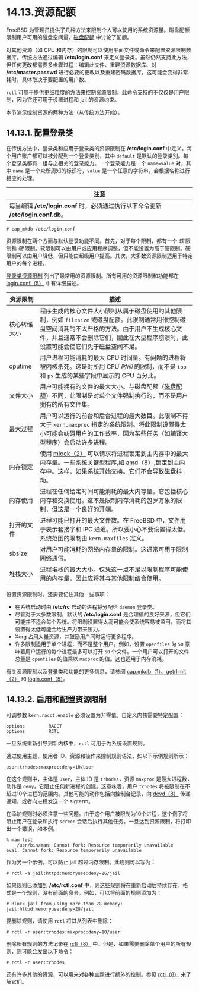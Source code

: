 # 14.13.资源配额

FreeBSD 为管理员提供了几种方法来限制个人可以使用的系统资源量。磁盘配额限制用户可用的磁盘空间量。[磁盘配额](https://docs.freebsd.org/en/books/handbook/disks/index.html#quotas) 中讨论了配额。

对其他资源（如 CPU 和内存）的限制可以使用平面文件或命令来配置资源限制数据库。传统方法通过编辑 **/etc/login.conf** 来定义登录类。虽然仍然支持此方法，但任何更改都需要多步骤过程：编辑此文件、重建资源数据库、对 **/etc/master.passwd** 进行必要的更改以及重建密码数据库。这可能会变得非常耗时，具体取决于要配置的用户数。

`rctl` 可用于提供更细粒度的方法来控制资源限制。此命令支持的不仅仅是用户限制，因为它还可用于设置进程和 jail 的资源约束。

本节演示控制资源的两种方法（从传统方法开始）。

## 14.13.1. 配置登录类

在传统方法中，登录类和应用于登录类的资源限制在 **/etc/login.conf** 中定义。每个用户账户都可以被分配到一个登录类别，其中 `default` 是默认的登录类别。每个登录类都有一组与之相关的登录能力。一个登录能力是一个 `name=value` 对，其中 `name` 是一个众所周知的标识符，`value` 是一个任意的字符串，会根据名称进行相应的处理。

| 注意                                                       |
| -------------------------------------------------------- |
|每当编辑 **/etc/login.conf** 时，必须通过执行以下命令更新 **/etc/login.conf.db**。 |

```
# cap_mkdb /etc/login.conf
```

资源限制在两个方面与默认登录功能不同。首先，对于每个限制，都有一个 _软_ 限制和 _硬_ 限制。软限制可以由用户或应用程序调整，但不能设置为高于硬限制。硬限制可以由用户降低，但只能由超级用户提高。其次，大多数资源限制适用于特定用户的每个进程。

[登录类资源限制](https://docs.freebsd.org/en/books/handbook/security/#resource-limits) 列出了最常用的资源限制。所有可用的资源限制和功能都在 [login.conf（5）](https://www.freebsd.org/cgi/man.cgi?query=login.conf\&sektion=5\&format=html) 中有详细描述。

| 资源限制    | 描述                                                                                                                                                                                                                                          |
| ------- | ------------------------------------------------------------------------------------------------------------------------------------------------------------------------------------------------------------------------------------------- |
| 核心转储大小  | 程序生成的核心文件大小限制从属于磁盘使用的其他限制，例如 `filesize` 或磁盘配额。此限制通常用作控制磁盘空间消耗的不太严格的方法。由于用户不生成核心文件，并且通常不会删除它们，因此在大型程序崩溃时，此设置可能会使它们免于磁盘空间不足。                                                                                                                    |
| cputime | 用户进程可能消耗的最大 CPU 时间量。有问题的进程将被内核杀死。这是对所用 CPU _时间_ 的限制，而不是 `top` 和 `ps` 生成的某些字段中显示的 CPU 百分比。                                                                                                                                                      |
| 文件大小    | 用户可能拥有的文件的最大大小。与磁盘配额（[磁盘配额](https://docs.freebsd.org/en/books/handbook/disks/index.html#quotas)）不同，此限制是对单个文件强制执行的，而不是用户拥有的所有文件集。                                                                                                            |
| 最大过程    | 用户可以运行的前台和后台进程的最大数目。此限制不得大于 `kern.maxproc` 指定的系统限制。将此限制设置得太小可能会妨碍用户的工作效率，因为某些任务（如编译大型程序）会启动许多进程。                                                                                                                                             |
| 内存锁定    | 使用 [mlock（2）](https://www.freebsd.org/cgi/man.cgi?query=mlock\&sektion=2\&format=html) 可以请求将进程锁定到主内存中的最大内存量。一些系统关键型程序,如 [amd（8）](https://www.freebsd.org/cgi/man.cgi?query=amd\&sektion=8\&format=html),锁定到主内存中。这样，如果系统开始交换。它们不会导致磁盘抖动。 |
| 内存使用    | 进程在任何给定时间可能消耗的最大内存量。它包括核心内存和交换使用。这不是限制内存消耗的包罗万象的限制，但这是一个良好的开端。                                                                                                                                                                              |
| 打开的文件   | 进程可能已打开的最大文件数。在 FreeBSD 中，文件用于表示套接字和 IPC 通道。所以要小心不要设置得太低。系统范围的限制由 `kern.maxfiles` 定义。                                                                                                                                                       |
| sbsize  | 对用户可能消耗的网络内存量的限制。这通常可用于限制网络通信。                                                                                                                                                                                                              |
| 堆栈大小    | 进程堆栈的最大大小。仅凭这一点不足以限制程序可能使用的内存量，因此应将其与其他限制结合使用。                                                                                                                                                                                              |

设置资源限制时，还需要记住其他一些事项：

* 在系统启动时由 **/etc/rc** 启动的进程将分配给 `daemon` 登录类。
* 尽管对于大多数限制，默认的 **/etc/login.conf** 是合理值的良好来源，但它们可能并不适合每个系统。将限制设置得太高可能会使系统容易被滥用，而将其设置得太低可能会给生产力带来压力。
* Xorg 占用大量资源，并鼓励用户同时运行更多程序。
* 许多限制适用于单个进程，而不是整个用户。例如，设置 `openfiles` 为 `50` 意味着用户运行的每个进程最多可以打开 `50` 个文件。一个用户可以打开的文件总量是 `openfiles` 的值乘以 `maxproc` 的值。这也适用于内存消耗。

有关资源限制以及登录类和功能的更多信息，请参阅 [cap.mkdb（1）、](https://www.freebsd.org/cgi/man.cgi?query=cap.mkdb\&sektion=1\&format=html)[getrlimit（2）](https://www.freebsd.org/cgi/man.cgi?query=getrlimit\&sektion=2\&format=html) 和 [login.conf（5）](https://www.freebsd.org/cgi/man.cgi?query=login.conf\&sektion=5\&format=html)。

## 14.13.2. 启用和配置资源限制

可调参数 `kern.racct.enable` 必须设置为非零值。自定义内核需要特定配置：

```
options         RACCT
options         RCTL
```

一旦系统重新引导到新内核中，`rctl` 可用于为系统设置规则。

通过使用主题、使用者 ID、资源和操作来控制规则语法，如以下示例规则所示：

```
user:trhodes:maxproc:deny=10/user
```

在这个规则中，主体是 `user`，主体 ID 是 `trhodes`，资源 `maxproc` 是最大进程数，动作是 `deny`，它阻止任何新进程的创建。这意味着，用户 `trhodes` 将被限制在不超过10个进程的范围内。其他可能的动作包括向控制台记录，向 [devd（8）](https://www.freebsd.org/cgi/man.cgi?query=devd\&sektion=8\&format=html) 传递通知，或者向进程发送一个 sigterm。

在添加规则时必须注意一些问题。由于这个用户被限制为10个进程，这个例子将阻止用户在登录和执行 `screen` 会话后执行其他任务。一旦达到资源限制，将打印出一个错误，如本例。

```
% man test
    /usr/bin/man: Cannot fork: Resource temporarily unavailable
eval: Cannot fork: Resource temporarily unavailable
```

作为另一个示例，可以防止 jail 超过内存限制。此规则可以写为：

```
# rctl -a jail:httpd:memoryuse:deny=2G/jail
```

如果规则已添加到 **/etc/rctl.conf** 中，则这些规则将在重新启动后持续存在。格式是一个规则，没有前面的命令。例如，可以将前面的规则添加为：

```
# Block jail from using more than 2G memory:
jail:httpd:memoryuse:deny=2G/jail
```

要删除规则，请使用 `rctl` 将其从列表中删除：

```
# rctl -r user:trhodes:maxproc:deny=10/user
```

删除所有规则的方法记录在 [rctl（8）](https://www.freebsd.org/cgi/man.cgi?query=rctl\&sektion=8\&format=html) 中。但是，如果需要删除单个用户的所有规则，则可能会发出以下命令：

```
# rctl -r user:trhodes
```

还有许多其他的资源，可以用来对各种主题进行额外的控制。参见 [rctl（8）](https://www.freebsd.org/cgi/man.cgi?query=rctl\&sektion=8\&format=html) 来了解它们。
